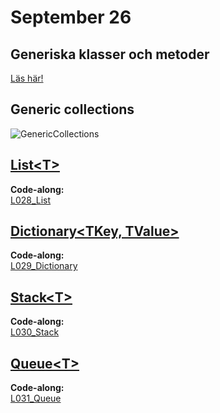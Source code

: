 # September 26

## Generiska klasser och metoder

[Läs här!](https://learn.microsoft.com/en-us/dotnet/csharp/fundamentals/types/generics)

## Generic collections

![GenericCollections](https://github.com/everyloop/NET24-Csharp/blob/master/Lecture-notes/Images/GenericCollections.png)

## [List\<T\>](https://learn.microsoft.com/en-us/dotnet/api/system.collections.generic.list-1?view=net-8.0)

**Code-along:**  
[L028_List](https://github.com/everyloop/NET24-Csharp/blob/master/Code-alongs/L028_List/Program.cs)

## [Dictionary\<TKey, TValue\>](https://learn.microsoft.com/en-us/dotnet/api/system.collections.generic.dictionary-2?view=net-8.0)

**Code-along:**  
[L029_Dictionary](https://github.com/everyloop/NET24-Csharp/blob/master/Code-alongs/L029_Dictionary/Program.cs)

## [Stack\<T\>](https://learn.microsoft.com/en-us/dotnet/api/system.collections.generic.stack-1?view=net-8.0)

**Code-along:**  
[L030_Stack](https://github.com/everyloop/NET24-Csharp/blob/master/Code-alongs/L030_Stack/Program.cs)

## [Queue\<T\>](https://learn.microsoft.com/en-us/dotnet/api/system.collections.generic.queue-1?view=net-8.0)

**Code-along:**  
[L031_Queue](https://github.com/everyloop/NET24-Csharp/blob/master/Code-alongs/L031_Queue/Program.cs)
